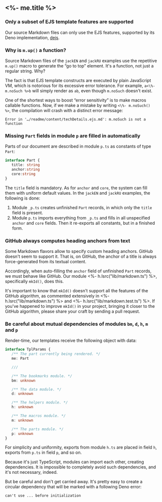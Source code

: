 
## <%- me.title %>

### Only a subset of EJS template features are supported

Our source Markdown files can only use the EJS features, supported by its Deno implementation, [dejs](https://deno.land/x/dejs).

### Why is `m.up()` a function?

Source Markdown files of the `jackEN` and `jackRU` examples use the repetitive `m.up()` macro to generate the “go to top” element. It's a function, not just a regular string. Why?

The fact is that EJS template constructs are executed by plain JavaScript VM, which is notorious for its excessive error tolerance.
For example, `a<\%- m.noSuch %>b` will simply render as `ab`, even though `m.noSuch` doesn't exist.

One of the shortest ways to boost “error sensitivity” is to make macros callable functions. Now, if we make a mistake by writing `<\%- m.noSuch() %>`, the compilation will crash with a distinct error message:

```
Error in '…/readme/content/techDetails.ejs.md': m.noSuch is not a function
```

### Missing `Part` fields in module `p` are filled in automatically

Parts of our document are described in module `p.ts` as constants of type `Part`:

```ts
interface Part {
   title: string
   anchor:string
   core:string
}
```

The `title` field is mandatory.
As for `anchor` and `core`, the system can fill them with uniform default values.
In the `jackEN` and `jackRU` examples, the following is done:

1. Module `_p.ts` creates unfinished `Part` records, in which only the `title` field is present.
2. Module `p.ts` imports everything from `_p.ts` and fills in all unspecified `anchor` and `core` fields.
  Then it re-exports all constants, but in a finished form.

### GitHub always computes heading anchors from text

Some Markdown flavors allow to specify custom heading anchors.
GitHub doesn't seem to support it.
That is, on GitHub, the anchor of a title is always force-generated from its textual content.

Accordingly, when auto-filling the `anchor` field of unfinished `Part` records, we must behave like GitHub.
Our module <%- h.lsrc("lib/markdown.ts") %>, specifically `mkId()`, does this.

It's important to know that `mkId()` doesn't support all the features of the GitHub algorithm, as commented extensively in <%- h.lsrc("lib/markdown.ts") %> and <%- h.lsrc("lib/markdown.test.ts") %>.
If you've happened to improve `mkId()` in your project, bringing it closer to the GitHub algorithm, please share your craft by sending a pull request.

### Be careful about mutual dependencies of modules `bm`, `d`, `h`, `m` and `p`

Render-time, our templates receive the following object with data:

```ts
interface TplParams {
   /** The part currently being rendered. */
   me: Part

   ///

   /** The bookmarks module. */
   bm: unknown

   /** The data module. */
   d: unknown

   /** The helpers module. */
   h: unknown

   /** The macros module. */
   m: unknown

   /** The parts module. */
   p: unknown
}
```

For simplicity and uniformity, exports from module `h.ts` are placed in field `h`, exports from `p.ts` in field `p`, and so on.

Because it's just TypeScript, modules can import each other, creating dependencies.
It is impossible to completely avoid such dependencies, and it's not necessary, indeed.

But be careful and don't get carried away.
It's pretty easy to create a circular dependency that will be marked with a following Deno error:

```
can't use ... before initialization
```

